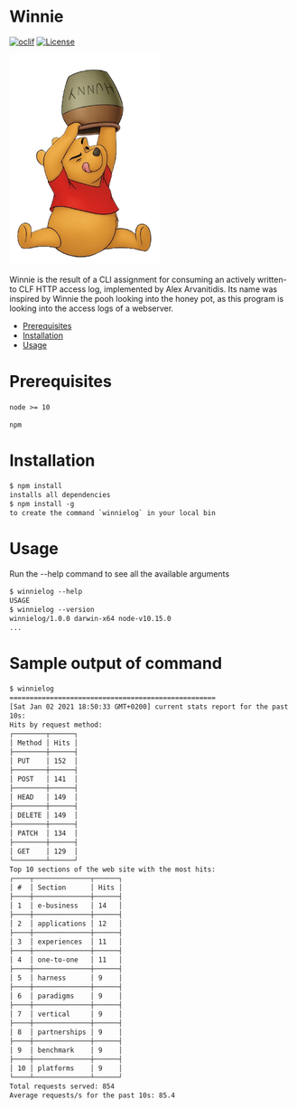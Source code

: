 Winnie
======
[![oclif](https://img.shields.io/badge/cli-oclif-brightgreen.svg)](https://oclif.io)
[![License](https://img.shields.io/npm/l/winnie.svg)](https://github.com/alarv/winnie/blob/master/package.json)

![Winnie](assets/winnie.png)

Winnie is the result of a CLI assignment for consuming an actively written-to CLF HTTP access log, implemented by Alex Arvanitidis. Its name was inspired by Winnie the pooh looking into the honey pot, as this program is looking into the access logs of a webserver.  

<!-- toc -->
* [Prerequisites](#prerequisites)
* [Installation](#installation)
* [Usage](#usage)
<!-- tocstop -->

# Prerequisites
```node >= 10```

```npm```

# Installation
```sh-session
$ npm install
installs all dependencies
$ npm install -g
to create the command `winnielog` in your local bin
```
# Usage
Run the --help command to see all the available arguments

<!-- usage -->
```sh-session
$ winnielog --help
USAGE
$ winnielog --version
winnielog/1.0.0 darwin-x64 node-v10.15.0
...
```
<!-- usagestop -->



# Sample output of command
```sh-session
$ winnielog
===================================================
[Sat Jan 02 2021 18:50:33 GMT+0200] current stats report for the past 10s:
Hits by request method: 
┌────────┬──────┐
│ Method │ Hits │
├────────┼──────┤
│ PUT    │ 152  │
├────────┼──────┤
│ POST   │ 141  │
├────────┼──────┤
│ HEAD   │ 149  │
├────────┼──────┤
│ DELETE │ 149  │
├────────┼──────┤
│ PATCH  │ 134  │
├────────┼──────┤
│ GET    │ 129  │
└────────┴──────┘
Top 10 sections of the web site with the most hits:
┌────┬──────────────┬──────┐
│ #  │ Section      │ Hits │
├────┼──────────────┼──────┤
│ 1  │ e-business   │ 14   │
├────┼──────────────┼──────┤
│ 2  │ applications │ 12   │
├────┼──────────────┼──────┤
│ 3  │ experiences  │ 11   │
├────┼──────────────┼──────┤
│ 4  │ one-to-one   │ 11   │
├────┼──────────────┼──────┤
│ 5  │ harness      │ 9    │
├────┼──────────────┼──────┤
│ 6  │ paradigms    │ 9    │
├────┼──────────────┼──────┤
│ 7  │ vertical     │ 9    │
├────┼──────────────┼──────┤
│ 8  │ partnerships │ 9    │
├────┼──────────────┼──────┤
│ 9  │ benchmark    │ 9    │
├────┼──────────────┼──────┤
│ 10 │ platforms    │ 9    │
└────┴──────────────┴──────┘
Total requests served: 854
Average requests/s for the past 10s: 85.4
```

